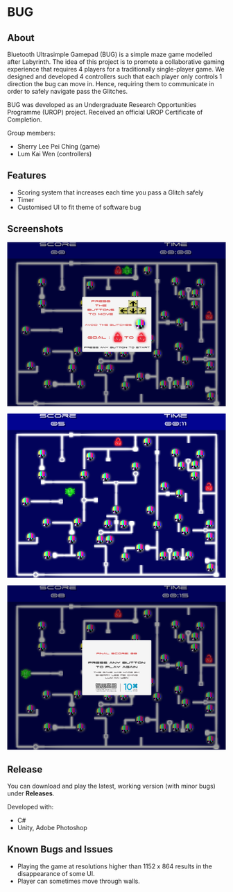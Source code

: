 # BUG
## About
Bluetooth Ultrasimple Gamepad (BUG) is a simple maze game modelled after Labyrinth. The idea of this project is to promote a collaborative gaming experience that requires 4 players for a traditionally single-player game. We designed and developed 4 controllers such that each player only controls 1 direction the bug can move in. Hence, requiring them to communicate in order to safely navigate pass the Glitches.

BUG was developed as an Undergraduate Research Opportunities Programme (UROP) project. Received an official UROP Certificate of Completion.

Group members:
* Sherry Lee Pei Ching (game)
* Lum Kai Wen (controllers)

## Features
* Scoring system that increases each time you pass a Glitch safely
* Timer
* Customised UI to fit theme of software bug

## Screenshots
<p align="center">
  <img src="images/bug_ss1.png" width="750" >
</p>
<p align="center">
  <img src="images/bug_ss2.png" width="750" >
</p>
<p align="center">
  <img src="images/bug_ss3.png" width="750" >
</p>

## Release
You can download and play the latest, working version (with minor bugs) under **Releases**.

Developed with:
* C#
* Unity, Adobe Photoshop

## Known Bugs and Issues
* Playing the game at resolutions higher than 1152 x 864 results in the disappearance of some UI.
* Player can sometimes move through walls.
